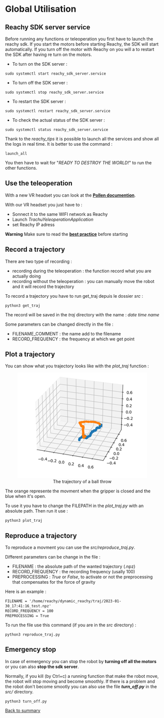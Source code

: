 # Global Utilisation

## Reachy SDK server service

Before running any functions or teleoperation you first have to launch the reachy sdk.
If you start the motors before starting Reachy, the SDK will start automatically. If you turn off the motor with Reachy on you will a to restart the SDK after having re turn on the motors.

- To turn on the SDK server :
```
sudo systemctl start reachy_sdk_server.service
```

- To turn off the SDK server :
```
sudo systemctl stop reachy_sdk_server.service
```
- To restart the SDK server :
```
sudo systemctl restart reachy_sdk_server.service
```

- To check the actual status of the SDK server :

```
sudo systemctl status reachy_sdk_server.service
```


Thank to the *reachy_tips* it is possible to launch all the services and show all the logs in real time. It is better to use the command :
```
launch_all
```

You then have to wait for "*READY TO DESTROY THE WORLD!*" to run the other functions.


## Use the teleoperation 

With a new VR headset you can look at the __[Pollen documention](https://docs.pollen-robotics.com/vr/introduction/introduction/)__.

With our VR headset you just have to :
- Sonnect it to the same WIFI network as Reachy
- Launch *TrachuYeleoperationApplication*
- set Reachy IP adress
<div class="warning">



**Warning**
Make sure to read the __[best practice](https://docs.pollen-robotics.com/vr/use-teleop/best-practice/)__ before starting





## Record a trajectory
There are two type of recording :
- recording during the teleoperation : the function record what you are actually doing
- recording without the teleoperation : you can manually move the robot and it will record the trajectory

To record a trajectory you have to run get_traj depuis le dossier *src* :
```
python3 get_traj
```

The record will be saved in the *traj* directory with the name :
*date time name*

Some parameters can be changed directly in the file :
- FILENAME_COMMENT : the name add to the filename
- RECORD_FREQUENCY : the frequency at which we get point

## Plot a trajectory
You can show what you trajectory looks like with the *plot_traj* function :

<div align="center"><figure>
  <img src="../images/plot_traj.png"> 
  <figcaption>The trajectory of a ball throw</figcaption>
</figure></div>

The orange represente the movment when the gripper is closed and the blue when it's open.

To use it you have to change the FILEPATH in the *plot_traj.py* with an absolute path.
Then run it use :
```
python3 plot_traj
```

## Reproduce a trajectory

To reproduce a movment you can use the *src/reproduce_traj.py*.

Different parameters can be change in the file :
- FILENAME : the absolute path of the wanted trajectory (.npz)
- RECORD_FREQUENCY : the recording frequency (usally 100)
- PREPROCESSING : *True* or *False*, to activate or not the preprocessing that compensates for the force of gravity 

Here is an example : 

```
FILENAME = '/home/reachy/dynamic_reachy/traj/2023-01-30_17:41:16_test.npz'
RECORD_FREQUENCY = 100
PREPROCESSING = True
```

To run the file use this command (if you are in the *src* directory) :
```
python3 reproduce_traj.py
```

## Emergency stop

In case of ermergency you can stop the robot by __turning off all the motors__ or you can also __stop the sdk server__.

Normally, if you kill (by Ctrl+c) a running function that make the robot move, the robot will stop moving and become smoothly.
If there is a problem and the robot don't become smootly you can also use the file __*turn_off.py*__ in the *src/* directory.

```
python3 turn_off.py
```

[Back to summary](README.md)

